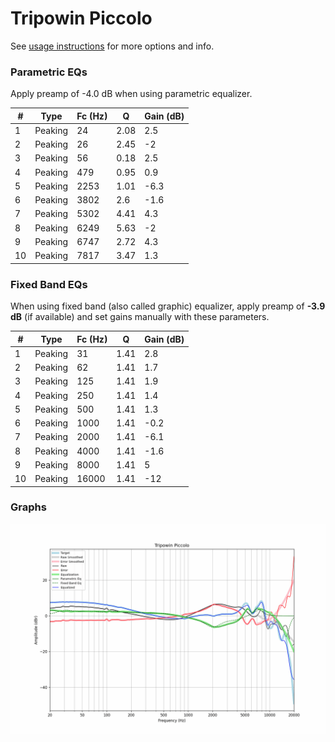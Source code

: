 # Tripowin Piccolo
See [usage instructions](https://github.com/jaakkopasanen/AutoEq#usage) for more options and info.

### Parametric EQs
Apply preamp of -4.0 dB when using parametric equalizer.

|   # | Type    |   Fc (Hz) |    Q |   Gain (dB) |
|-----|---------|-----------|------|-------------|
|   1 | Peaking |        24 | 2.08 |         2.5 |
|   2 | Peaking |        26 | 2.45 |        -2   |
|   3 | Peaking |        56 | 0.18 |         2.5 |
|   4 | Peaking |       479 | 0.95 |         0.9 |
|   5 | Peaking |      2253 | 1.01 |        -6.3 |
|   6 | Peaking |      3802 | 2.6  |        -1.6 |
|   7 | Peaking |      5302 | 4.41 |         4.3 |
|   8 | Peaking |      6249 | 5.63 |        -2   |
|   9 | Peaking |      6747 | 2.72 |         4.3 |
|  10 | Peaking |      7817 | 3.47 |         1.3 |

### Fixed Band EQs
When using fixed band (also called graphic) equalizer, apply preamp of **-3.9 dB** (if available) and set gains manually with these parameters.

|   # | Type    |   Fc (Hz) |    Q |   Gain (dB) |
|-----|---------|-----------|------|-------------|
|   1 | Peaking |        31 | 1.41 |         2.8 |
|   2 | Peaking |        62 | 1.41 |         1.7 |
|   3 | Peaking |       125 | 1.41 |         1.9 |
|   4 | Peaking |       250 | 1.41 |         1.4 |
|   5 | Peaking |       500 | 1.41 |         1.3 |
|   6 | Peaking |      1000 | 1.41 |        -0.2 |
|   7 | Peaking |      2000 | 1.41 |        -6.1 |
|   8 | Peaking |      4000 | 1.41 |        -1.6 |
|   9 | Peaking |      8000 | 1.41 |         5   |
|  10 | Peaking |     16000 | 1.41 |       -12   |

### Graphs
![](./Tripowin%20Piccolo.png)
